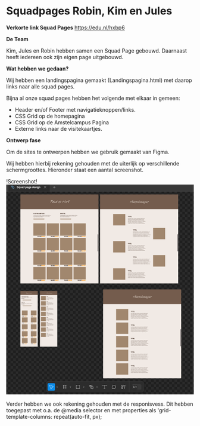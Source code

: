 # Squadpages Robin, Kim en Jules

**Verkorte link Squad Pages**
https://edu.nl/hxbp6

**De Team**

Kim, Jules en Robin hebben samen een Squad Page gebouwd. Daarnaast heeft iedereen ook zijn eigen page uitgebouwd. 

**Wat hebben we gedaan?**

Wij hebben een landingspagina gemaakt (Landingspagina.html) met daarop links naar alle squad pages. 

Bijna al onze squad pages hebben het volgende met elkaar in gemeen:

- Header en/of Footer met navigatieknoppen/links.
- CSS Grid op de homepagina
- CSS Grid op de Amstelcampus Pagina
- Externe links naar de visitekaartjes.

**Ontwerp fase**

Om de sites te ontwerpen hebben we gebruik gemaakt van Figma. 

Wij hebben hierbij rekening gehouden met de uiterlijk op verschillende schermgroottes. Hieronder staat een aantal screenshot.



!Screenshot!![alt text](<Screenshot 2024-09-20 040016h.png>)

Verder hebben we ook rekening gehouden met de responisvess. Dit hebben toegepast met o.a. de @media selector en met properties als 'grid-template-columns: repeat(auto-fit, px);
